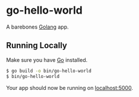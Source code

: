 # go-hello-world
A barebones [Golang](https://go.dev/) app.

## Running Locally

Make sure you have [Go](https://go.dev/dl/) installed.

```sh
$ go build -o bin/go-hello-world
$ bin/go-hello-world
```

Your app should now be running on [localhost:5000](http://localhost:5000/).
